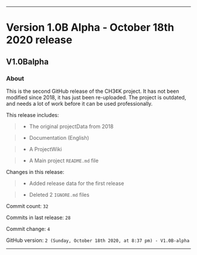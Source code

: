 
***

# Version 1.0B Alpha - October 18th 2020 release

## V1.0Balpha

### About

This is the second GitHub release of the CH3¢K project. It has not been modified since 2018, it has just been re-uploaded. The project is outdated, and needs a lot of work before it can be used professionally.

This release includes:

> * The original projectData from 2018

> * Documentation (English)

> * A ProjectWiki

> * A Main project `README.md` file

Changes in this release:

> * Added release data for the first release

> * Deleted 2 `IGNORE.md` files

Commit count: `32`

Commits in last release: `28`

Commit change: `4`

GitHub version: `2 (Sunday, October 18th 2020, at 8:37 pm) - V1.0B-alpha`

***
